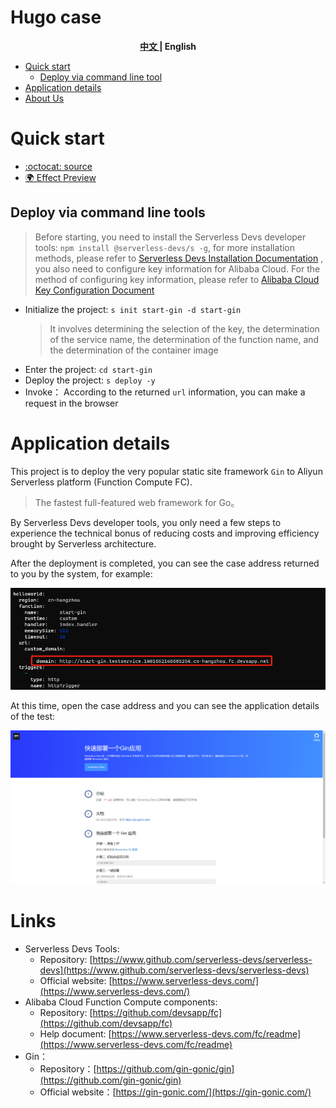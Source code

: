 # Hugo case

<toc>

<p align="center"><b> <a href="./readme.md"> 中文 </a> | English </b></p>

- [Quick start](#Quick-start)
    - [Deploy via command line tool](#Deploy-via-command-line-tools)
- [Application details](#Application-details)
- [About Us](#About-Us)

</toc>

# Quick start

- [:octocat: source](https://github.com/liufangchen/start-gin)
- [:earth_africa: Effect Preview](http://start-gin.testservice.1401662146685254.cn-hangzhou.fc.devsapp.net/)

## Deploy via command line tools

> Before starting, you need to install the Serverless Devs developer tools: `npm install @serverless-devs/s -g`, for more installation methods, please refer to [Serverless Devs Installation Documentation](https://www.serverless-devs.com/serverless-devs/install) , you also need to configure key information for Alibaba Cloud. For the method of configuring key information, please refer to [Alibaba Cloud Key Configuration Document](https://www.serverless-devs.com/fc/config)
- Initialize the project: `s init start-gin -d start-gin`
    > It involves determining the selection of the key, the determination of the service name, the determination of the function name, and the determination of the container image
- Enter the project: `cd start-gin`
- Deploy the project: `s deploy -y`
- Invoke： According to the returned `url` information, you can make a request in the browser

# Application details

This project is to deploy the very popular static site framework `Gin` to Aliyun Serverless platform (Function Compute FC).

> The fastest full-featured web framework for Go。

By Serverless Devs developer tools, you only need a few steps to experience the technical bonus of reducing costs and improving efficiency brought by Serverless architecture.

 After the deployment is completed, you can see the case address returned to you by the system, for example:

![Picture alt](https://github.com/liufangchen/Resource/raw/start-gin/url.png)

At this time, open the case address and you can see the application details of the test:

![Picture alt](https://github.com/liufangchen/Resource/raw/start-gin/view.png)


# Links
- Serverless Devs Tools:
    - Repository: [https://www.github.com/serverless-devs/serverless-devs](https://www.github.com/serverless-devs/serverless-devs)
    - Official website: [https://www.serverless-devs.com/](https://www.serverless-devs.com/)
- Alibaba Cloud Function Compute components:
    - Repository: [https://github.com/devsapp/fc](https://github.com/devsapp/fc)
    - Help document: [https://www.serverless-devs.com/fc/readme](https://www.serverless-devs.com/fc/readme)
- Gin：
    - Repository：[https://github.com/gin-gonic/gin](https://github.com/gin-gonic/gin)
    - Official website：[https://gin-gonic.com/](https://gin-gonic.com/)